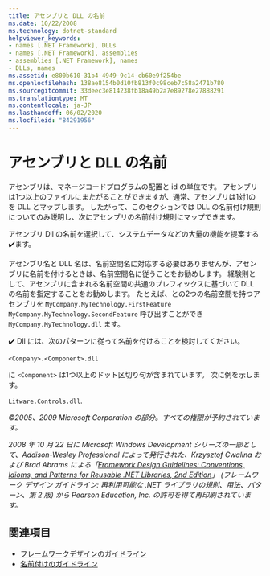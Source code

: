 ```yaml
---
title: アセンブリと DLL の名前
ms.date: 10/22/2008
ms.technology: dotnet-standard
helpviewer_keywords:
- names [.NET Framework], DLLs
- names [.NET Framework], assemblies
- assemblies [.NET Framework], names
- DLLs, names
ms.assetid: e800b610-31b4-4949-9c14-cb60e9f254be
ms.openlocfilehash: 138ae8154b0d10fb813f0c98ceb7c58a2471b780
ms.sourcegitcommit: 33deec3e814238fb18a49b2a7e89278e27888291
ms.translationtype: MT
ms.contentlocale: ja-JP
ms.lasthandoff: 06/02/2020
ms.locfileid: "84291956"
---
```

# <a name="names-of-assemblies-and-dlls"></a>アセンブリと DLL の名前
アセンブリは、マネージコードプログラムの配置と id の単位です。 アセンブリは1つ以上のファイルにまたがることができますが、通常、アセンブリは1対1のを DLL とマップします。 したがって、このセクションでは DLL の名前付け規則についてのみ説明し、次にアセンブリの名前付け規則にマップできます。

 アセンブリ Dll の名前を選択して、システムデータなどの大量の機能を提案する✔️ます。

 アセンブリ名と DLL 名は、名前空間名に対応する必要はありませんが、アセンブリに名前を付けるときは、名前空間名に従うことをお勧めします。 経験則として、アセンブリに含まれる名前空間の共通のプレフィックスに基づいて DLL の名前を指定することをお勧めします。 たとえば、との2つの名前空間を持つアセンブリを `MyCompany.MyTechnology.FirstFeature` `MyCompany.MyTechnology.SecondFeature` 呼び出すことができ `MyCompany.MyTechnology.dll` ます。

 ✔️ Dll には、次のパターンに従って名前を付けることを検討してください。

 `<Company>.<Component>.dll`

 に `<Component>` は1つ以上のドット区切り句が含まれています。 次に例を示します。

 `Litware.Controls.dll`.

 *©2005、2009 Microsoft Corporation の部分。すべての権限が予約されています。*

 *2008 年 10 月 22 日に Microsoft Windows Development シリーズの一部として、Addison-Wesley Professional によって発行された、Krzysztof Cwalina および Brad Abrams による「[Framework Design Guidelines: Conventions, Idioms, and Patterns for Reusable .NET Libraries, 2nd Edition](https://www.informit.com/store/framework-design-guidelines-conventions-idioms-and-9780321545619)」 (フレームワーク デザイン ガイドライン: 再利用可能な .NET ライブラリの規則、用法、パターン、第 2 版) から Pearson Education, Inc. の許可を得て再印刷されています。*

## <a name="see-also"></a>関連項目

- [フレームワークデザインのガイドライン](index.md)
- [名前付けのガイドライン](naming-guidelines.md)
